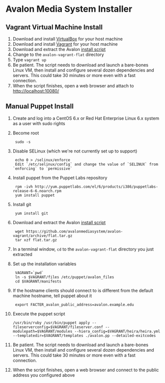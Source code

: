 # Avalon Media System Installer

## Vagrant Virtual Machine Install

1. Download and install [VirtualBox](https://www.virtualbox.org/wiki/Downloads) for your host machine
2. Download and install [Vagrant](http://downloads.vagrantup.com/) for your host machine
3. Download and extract the Avalon [install script](https://github.com/avalonmediasystem/avalon-vagrant/archive/flat.tar.gz)
4. Change to the `avalon-vagrant-flat` directory
5. Type `vagrant up`
6. Be patient. The script needs to download and launch a bare-bones Linux VM, then install and configure several dozen dependencies and servers. This could take 30 minutes or more even with a fast connection.
7. When the script finishes, open a web browser and attach to [http://localhost:10080/](http://localhost:10080/)

## Manual Puppet Install

1. Create and log into a CentOS 6.x or Red Hat Enterprise Linux 6.x system as a user with sudo rights

2. Become root

		sudo -s

3. Disable SELinux (which we're not currently set up to support)

		echo 0 > /selinux/enforce
		Edit `/etc/selinux/config` and change the value of `SELINUX` from `enforcing` to `permissive`

4. Install puppet from the Puppet Labs repository

		rpm -ivh http://yum.puppetlabs.com/el/6/products/i386/puppetlabs-release-6-6.noarch.rpm
		yum install puppet

5. Install git

		yum install git

6. Download and extract the Avalon [install script](https://github.com/avalonmediasystem/avalon-vagrant/archive/flat.tar.gz)

		wget https://github.com/avalonmediasystem/avalon-vagrant/archive/flat.tar.gz
		tar xzf flat.tar.gz

7. In a terminal window, `cd` to the `avalon-vagrant-flat` directory you just extracted

8. Set up the installation variables

		VAGRANT=`pwd`
		ln -s $VAGRANT/files /etc/puppet/avalon_files
		cd $VAGRANT/manifests

9. If the hostname clients should connect to is different from the default machine hostname, tell puppet about it

		export FACTER_avalon_public_address=avalon.example.edu

10. Execute the puppet script

		/usr/bin/ruby /usr/bin/puppet apply --fileserverconfig=$VAGRANT/fileserver.conf --modulepath=$VAGRANT/modules --hiera_config=$VAGRANT/heira/heira.yml --templatedir=$VAGRANT/templates ./avalon.pp --detailed-exitcodes

11. Be patient. The script needs to download and launch a bare-bones Linux VM, then install and configure several dozen dependencies and servers. This could take 30 minutes or more even with a fast connection.

12. When the script finishes, open a web browser and connect to the public address you configured above
